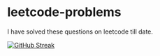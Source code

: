# leetcode-problems
I have solved these questions on leetcode till date.

[![GitHub Streak](https://streak-stats.demolab.com?user=Aryanmehta21)](https://git.io/streak-stats)
